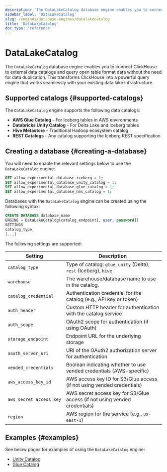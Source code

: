 ```yaml
---
description: 'The DataLakeCatalog database engine enables you to connect ClickHouse to external data catalogs and query open table format data'
sidebar_label: 'DataLakeCatalog'
slug: /engines/database-engines/datalakecatalog
title: 'DataLakeCatalog'
doc_type: 'reference'
---
```


# DataLakeCatalog

The `DataLakeCatalog` database engine enables you to connect ClickHouse to external
data catalogs and query open table format data without the need for data duplication.
This transforms ClickHouse into a powerful query engine that works seamlessly with
your existing data lake infrastructure.

## Supported catalogs {#supported-catalogs}

The `DataLakeCatalog` engine supports the following data catalogs:

- **AWS Glue Catalog** - For Iceberg tables in AWS environments
- **Databricks Unity Catalog** - For Delta Lake and Iceberg tables
- **Hive Metastore** - Traditional Hadoop ecosystem catalog
- **REST Catalogs** - Any catalog supporting the Iceberg REST specification

## Creating a database {#creating-a-database}

You will need to enable the relevant settings below to use the `DataLakeCatalog` engine:

```sql
SET allow_experimental_database_iceberg = 1;
SET allow_experimental_database_unity_catalog = 1;
SET allow_experimental_database_glue_catalog = 1;
SET allow_experimental_database_hms_catalog = 1;
```

Databases with the `DataLakeCatalog` engine can be created using the following syntax:

```sql
CREATE DATABASE database_name
ENGINE = DataLakeCatalog(catalog_endpoint[, user, password])
SETTINGS
catalog_type,
[...]
```

The following settings are supported:

| Setting                 | Description                                                               |
|-------------------------|---------------------------------------------------------------------------|
| `catalog_type`          | Type of catalog: `glue`, `unity` (Delta), `rest` (Iceberg), `hive`        |
| `warehouse`             | The warehouse/database name to use in the catalog.                        |
| `catalog_credential`    | Authentication credential for the catalog (e.g., API key or token)        |
| `auth_header`           | Custom HTTP header for authentication with the catalog service            |
| `auth_scope`            | OAuth2 scope for authentication (if using OAuth)                          |
| `storage_endpoint`      | Endpoint URL for the underlying storage                                   |
| `oauth_server_uri`      | URI of the OAuth2 authorization server for authentication                 |
| `vended_credentials`    | Boolean indicating whether to use vended credentials (AWS-specific)       |
| `aws_access_key_id`     | AWS access key ID for S3/Glue access (if not using vended credentials)    |
| `aws_secret_access_key` | AWS secret access key for S3/Glue access (if not using vended credentials) |
| `region`                | AWS region for the service (e.g., `us-east-1`)                             |

## Examples {#examples}

See below pages for examples of using the `DataLakeCatalog` engine:

* [Unity Catalog](/use-cases/data-lake/unity-catalog)
* [Glue Catalog](/use-cases/data-lake/glue-catalog)

